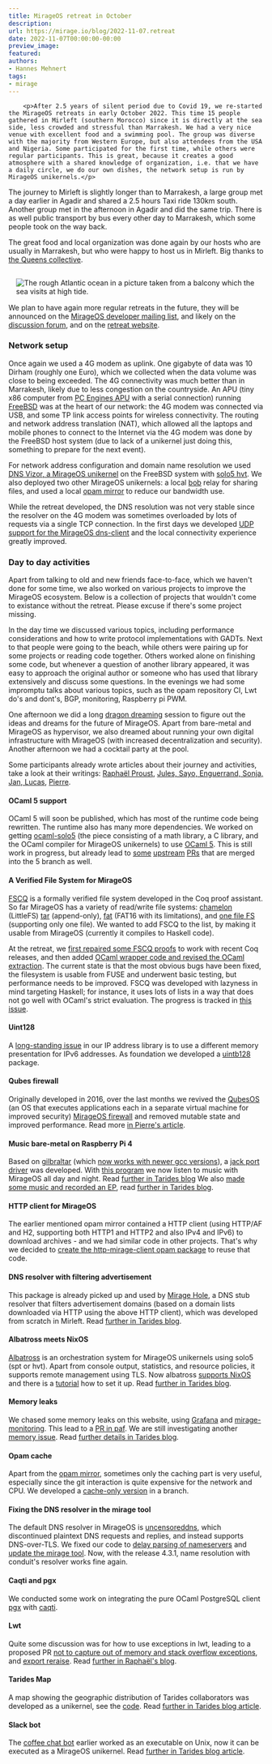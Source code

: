 ```yaml
---
title: MirageOS retreat in October
description:
url: https://mirage.io/blog/2022-11-07.retreat
date: 2022-11-07T00:00:00-00:00
preview_image:
featured:
authors:
- Hannes Mehnert
tags:
- mirage
---
```



        <p>After 2.5 years of silent period due to Covid 19, we re-started the MirageOS retreats in early October 2022. This time 15 people gathered in Mirleft (southern Morocco) since it is directly at the sea side, less crowded and stressful than Marrakesh. We had a very nice venue with excellent food and a swimming pool. The group was diverse with the majority from Western Europe, but also attendees from the USA and Nigeria. Some participated for the first time, while others were regular participants. This is great, because it creates a good atmosphere with a shared knowledge of organization, i.e. that we have a daily circle, we do our own dishes, the network setup is run by MirageOS unikernels.</p>
<p>The journey to Mirleft is slightly longer than to Marrakesh, a large group met a day earlier in Agadir and shared a 2.5 hours Taxi ride 130km south. Another group met in the afternoon in Agadir and did the same trip. There is as well public transport by bus every other day to Marrakesh, which some people took on the way back.</p>
<p>The great food and local organization was done again by our hosts who are usually in Marrakesh, but who were happy to host us in Mirleft. Big thanks to <a href="https://www.queenscollective.org/">the Queens collective</a>.</p>
<img src="https://mirage.io/graphics/mirleft-beach.jpg" alt="The rough Atlantic ocean in a picture taken from a balcony which the sea visits at high tide." style="float:right; padding: 15px"/>
<p>We plan to have again more regular retreats in the future, they will be announced on the <a href="http://lists.xenproject.org/cgi-bin/mailman/listinfo/mirageos-devel">MirageOS developer mailing list</a>, and likely on the <a href="https://discuss.ocaml.org/tags/mirageos">discussion forum</a>, and on the <a href="http://retreat.mirage.io">retreat website</a>.</p>
<h3>Network setup</h3>
<p>Once again we used a 4G modem as uplink. One gigabyte of data was 10 Dirham (roughly one Euro), which we collected when the data volume was close to being exceeded. The 4G connectivity was much better than in Marrakesh, likely due to less congestion on the countryside. An APU (tiny x86 computer from <a href="https://www.pcengines.ch/apu.htm">PC Engines APU</a> with a serial connection) running <a href="https://freebsd.org">FreeBSD</a> was at the heart of our network: the 4G modem was connected via USB, and some TP link access points for wireless connectivity. The routing and network address translation (NAT), which allowed all the laptops and mobile phones to connect to the Internet via the 4G modem was done by the FreeBSD host system (due to lack of a unikernel just doing this, something to prepare for the next event).</p>
<p>For network address configuration and domain name resolution we used <a href="https://github.com/roburio/dnsvizor/tree/main/dns-and-dhcp">DNS Vizor, a MirageOS unikernel</a> on the FreeBSD system with <a href="https://github.com/solo5/solo5">solo5 hvt</a>. We also deployed two other MirageOS unikernels: a local <a href="https://github.com/dinosaure/bob">bob</a> relay for sharing files, and used a local <a href="https://hannes.robur.coop/Posts/OpamMirror">opam mirror</a> to reduce our bandwidth use.</p>
<p>While the retreat developed, the DNS resolution was not very stable since the resolver on the 4G modem was sometimes overloaded by lots of requests via a single TCP connection. In the first days we developed <a href="https://github.com/mirage/ocaml-dns/pull/322">UDP support for the MirageOS dns-client</a> and the local connectivity experience greatly improved.</p>
<h3>Day to day activities</h3>
<p>Apart from talking to old and new friends face-to-face, which we haven't done for some time, we also worked on various projects to improve the MirageOS ecosystem. Below is a collection of projects that wouldn't come to existance without the retreat. Please excuse if there's some project missing.</p>
<p>In the day time we discussed various topics, including performance considerations and how to write protocol implementations with GADTs. Next to that people were going to the beach, while others were pairing up for some projects or reading code together. Others worked alone on finishing some code, but whenever a question of another library appeared, it was easy to approach the original author or someone who has used that library extensively and discuss some questions. In the evenings we had some impromptu talks about various topics, such as the opam repository CI, Lwt do's and dont's, BGP, monitoring, Raspberry pi PWM.</p>
<p>One afternoon we did a long <a href="https://dragondreaming.org/">dragon dreaming</a> session to figure out the ideas and dreams for the future of MirageOS. Apart from bare-metal and MirageOS as hypervisor, we also dreamed about running your own digital infrastructure with MirageOS (with increased decentralization and security). Another afternoon we had a cocktail party at the pool.</p>
<p>Some participants already wrote articles about their journey and activities, take a look at their writings: <a href="https://raphael-proust.gitlab.io/code/mirage-retreat-2022-10.html">Rapha&euml;l Proust</a>, <a href="https://tarides.com/blog/2022-10-28-the-mirageos-retreat-a-journey-of-food-cats-and-unikernels">Jules, Sayo, Enguerrand, Sonja, Jan, Lucas</a>, <a href="http://blog.enssat.fr/2022/10/pierre-alain-enssat-teacher-at-11th.html">Pierre</a>.</p>
<h4>OCaml 5 support</h4>
<p>OCaml 5 will soon be published, which has most of the runtime code being rewritten. The runtime also has many more dependencies. We worked on getting <a href="https://github.com/mirage/ocaml-solo5/">ocaml-solo5</a> (the piece consisting of a math library, a C library, and the OCaml compiler for MirageOS unikernels) to use <a href="https://github.com/mirage/ocaml-solo5/pull/122">OCaml 5</a>. This is still work in progress, but already lead to <a href="https://github.com/ocaml/ocaml/pull/11605">some</a> <a href="https://github.com/ocaml/ocaml/pull/11606">upstream</a> <a href="https://github.com/ocaml/ocaml/pull/11611">PRs</a> that are merged into the 5 branch as well.</p>
<h4>A Verified File System for MirageOS</h4>
<p><a href="https://github.com/mit-pdos/fscq">FSCQ</a> is a formally verified file system developed in the Coq proof assistant. So far MirageOS has a variety of read/write file systems: <a href="https://github.com/yomimono/chamelon/">chamelon</a> (LittleFS) <a href="https://github.com/mirage/ocaml-tar/">tar</a> (append-only), <a href="https://github.com/mirage/ocaml-fat/">fat</a> (FAT16 with its limitations), and <a href="https://github.com/reynir/oneffs">one file FS</a> (supporting only one file). We wanted to add FSCQ to the list, by making it usable from MirageOS (currently it compiles to Haskell code).</p>
<p>At the retreat, we <a href="https://github.com/mit-pdos/fscq/pull/17">first repaired some FSCQ proofs</a> to work with recent Coq releases, and then added <a href="https://github.com/mit-pdos/fscq/pull/18">OCaml wrapper code and revised the OCaml extraction</a>. The current state is that the most obvious bugs have been fixed, the filesystem is usable from FUSE and underwent basic testing, but performance needs to be improved. FSCQ was developed with lazyness in mind targeting Haskell; for instance, it uses lots of lists in a way that does not go well with OCaml's strict evaluation. The progress is tracked in <a href="https://github.com/mit-pdos/fscq/issues/16">this issue</a>.</p>
<h4>Uint128</h4>
<p>A <a href="https://github.com/mirage/ocaml-ipaddr/issues/16">long-standing issue</a> in our IP address library is to use a different memory presentation for IPv6 addresses. As foundation we developed a <a href="https://github.com/verbosemode/ocaml-uintb128">uintb128</a> package.</p>
<h4>Qubes firewall</h4>
<p>Originally developed in 2016, over the last months we revived the <a href="https://www.qubes-os.org/">QubesOS</a> (an OS that executes applications each in a separate virtual machine for improved security) <a href="https://github.com/mirage/qubes-mirage-firewall/">MirageOS firewall</a> and removed mutable state and improved performance. Read more <a href="http://blog.enssat.fr/2022/10/pierre-alain-enssat-teacher-at-11th.html">in Pierre's article</a>.</p>
<h4>Music bare-metal on Raspberry Pi 4</h4>
<p>Based on <a href="https://github.com/dinosaure/gilbraltar">gilbraltar</a> (which <a href="https://github.com/dinosaure/gilbraltar/pull/21">now works with newer gcc versions</a>), a <a href="https://github.com/pitag-ha/rpi/blob/jack-port-driver-on-interrupts/src/peripherals/pwm.ml">jack port driver</a> was developed. With <a href="https://github.com/pitag-ha/rpi/blob/jack-port-driver-on-interrupts/test/bare-metal/jack_port/main.ml">this program</a> we now listen to music with MirageOS all day and night. Read <a href="https://tarides.com/blog/2022-10-28-the-mirageos-retreat-a-journey-of-food-cats-and-unikernels#implementing-a-jack-port-driver-or-how-to-make-a-unikernel-sing-bare-metal">further in Tarides blog</a> We also <a href="https://www.youtube.com/playlist?list=PLmaiK3-DyqMy3kNjdHIPUEo-Gkltha3mT">made some music and recorded an EP</a>, read <a href="https://tarides.com/blog/2022-10-28-the-mirageos-retreat-a-journey-of-food-cats-and-unikernels#inventing-ocamlwave-serenading-cats-and-christening-dogs">further in Tarides blog</a>.</p>
<h4>HTTP client for MirageOS</h4>
<p>The earlier mentioned opam mirror contained a HTTP client (using HTTP/AF and H2, supporting both HTTP1 and HTTP2 and also IPv4 and IPv6) to download archives - and we had similar code in other projects. That's why we decided to <a href="https://github.com/roburio/http-mirage-client">create the http-mirage-client opam package</a> to reuse that code.</p>
<h4>DNS resolver with filtering advertisement</h4>
<p>This package is already picked up and used by <a href="https://github.com/jmid/mirage-hole">Mirage Hole</a>, a DNS stub resolver that filters advertisement domains (based on a domain lists downloaded via HTTP using the above HTTP client), which was developed from scratch in Mirleft. Read <a href="https://tarides.com/blog/2022-10-28-the-mirageos-retreat-a-journey-of-food-cats-and-unikernels#miragehole---a-unikernel-dns-resolver-with-holes">further in Tarides blog</a>.</p>
<h4>Albatross meets NixOS</h4>
<p><a href="https://github.com/roburio/albatross">Albatross</a> is an orchestration system for MirageOS unikernels using solo5 (spt or hvt). Apart from console output, statistics, and resource policies, it supports remote management using TLS. Now albatross <a href="https://github.com/roburio/albatross/pull/120">supports NixOS</a> and there is a <a href="https://github.com/Julow/albatross-nixos-example">tutorial</a> how to set it up. Read <a href="https://tarides.com/blog/2022-10-28-the-mirageos-retreat-a-journey-of-food-cats-and-unikernels#deploying-albatross-on-nixos-no-more-iptables-debugging">further in Tarides blog</a>.</p>
<h4>Memory leaks</h4>
<p>We chased some memory leaks on this website, using <a href="https://grafana.com/">Grafana</a> and <a href="https://github.com/roburio/mirage-monitoring">mirage-monitoring</a>. This lead to a <a href="https://github.com/dinosaure/paf-le-chien/pull/72">PR in paf</a>. We are still investigating another <a href="https://github.com/mirage/mirage-tcpip/issues/499">memory issue</a>. Read <a href="https://tarides.com/blog/2022-10-28-the-mirageos-retreat-a-journey-of-food-cats-and-unikernels#monitoring-mirageio-and-chasing-memory-leaks">further details in Tarides blog</a>.</p>
<h4>Opam cache</h4>
<p>Apart from the <a href="https://hannes.robur.coop/Posts/OpamMirror">opam mirror</a>, sometimes only the caching part is very useful, especially since the git interaction is quite expensive for the network and CPU. We developed a <a href="https://git.robur.io/robur/opam-mirror/src/branch/cache">cache-only version</a> in a branch.</p>
<h4>Fixing the DNS resolver in the mirage tool</h4>
<p>The default DNS resolver in MirageOS is <a href="https://uncensoreddns.org/">uncensoreddns</a>, which discontinued plaintext DNS requests and replies, and instead supports DNS-over-TLS. We fixed our code to <a href="https://github.com/mirage/ocaml-conduit/pull/415">delay parsing of nameservers</a> and <a href="https://github.com/mirage/mirage/pull/1362">update the mirage tool</a>. Now, with the release 4.3.1, name resolution with conduit's resolver works fine again.</p>
<h4>Caqti and pgx</h4>
<p>We conducted some work on integrating the pure OCaml PostgreSQL client <a href="https://github.com/arenadotio/pgx/">pgx</a> with <a href="https://github.com/paurkedal/ocaml-caqti/">caqti</a>.</p>
<h4>Lwt</h4>
<p>Quite some discussion was for how to use exceptions in lwt, leading to a proposed PR <a href="https://github.com/ocsigen/lwt/pull/964">not to capture out of memory and stack overflow exceptions</a>, and <a href="https://github.com/ocsigen/lwt/pull/963">export reraise</a>. Read <a href="https://raphael-proust.gitlab.io/code/mirage-retreat-2022-10.html">further in Rapha&euml;l's blog</a>.</p>
<h4>Tarides Map</h4>
<p>A map showing the geographic distribution of Tarides collaborators was developed as a unikernel, see the <a href="https://github.com/SaySayo/tarides_map_static_website">code</a>. Read <a href="https://tarides.com/blog/2022-10-28-the-mirageos-retreat-a-journey-of-food-cats-and-unikernels#tarides-map---serving-the-tarides-geographical-distribution-in-a-unikernel">further in Tarides blog article</a>.</p>
<h4>Slack bot</h4>
<p>The <a href="https://github.com/pitag-ha/slack_bot">coffee chat bot</a> earlier worked as an executable on Unix, now it can be executed as a MirageOS unikernel. Read <a href="https://tarides.com/blog/2022-10-28-the-mirageos-retreat-a-journey-of-food-cats-and-unikernels#coffee-chat-bot-a-friendly-unikernel-for-a-friendly-work-environment">further in Tarides blog article</a>.</p>

      
